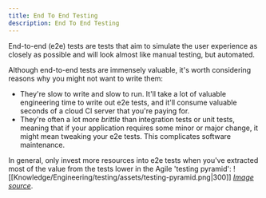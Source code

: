 ```yaml
---
title: End To End Testing
description: End To End Testing
---
```


End-to-end (e2e) tests are tests that aim to simulate the user experience as closely as possible and will look almost like manual testing, but automated.

Although end-to-end tests are immensely valuable, it's worth considering reasons why you might not want to write them:
- They're slow to write and slow to run. It'll take a lot of valuable engineering time to write out e2e tests, and it'll consume valuable seconds of a cloud CI server that you're paying for.
- They're often a lot more *brittle* than integration tests or unit tests, meaning that if your application requires some minor or major change, it might mean tweaking your e2e tests. This complicates software maintenance.

In general, only invest more resources into e2e tests when you've extracted most of the value from the tests lower in the Agile 'testing pyramid':
![[Knowledge/Engineering/testing/assets/testing-pyramid.png|300]]
*[Image source](https://www.ministryoftesting.com/dojo/lessons/the-mobile-test-pyramid)*.

